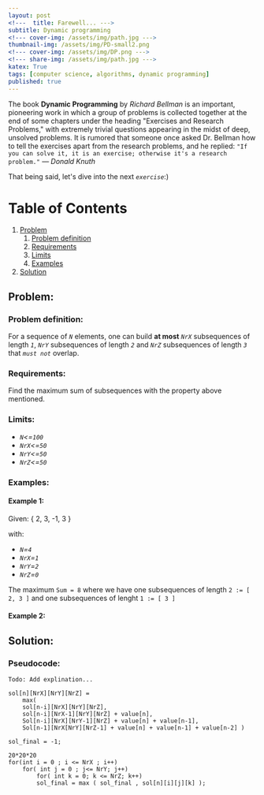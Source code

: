 ```yaml
---
layout: post
<!---  title: Farewell... --->
subtitle: Dynamic programming
<!--- cover-img: /assets/img/path.jpg --->
thumbnail-img: /assets/img/PD-small2.png
<!--- cover-img: /assets/img/DP.png --->
<!--- share-img: /assets/img/path.jpg --->
katex: True
tags: [computer science, algorithms, dynamic programming]
published: true
---
```



The book **Dynamic Programming** by *Richard Bellman* is an important, pioneering work in which a group of problems is collected together at the end of some chapters under the heading "Exercises and Research Problems," with extremely trivial questions appearing in the midst of deep, unsolved problems. It is rumored that someone once asked Dr. Bellman how to tell the exercises apart from the research problems, and he replied: `"If you can solve it, it is an exercise; otherwise it's a research problem."` — *Donald Knuth*

That being said, let's dive into the next *`exercise`*:)



# Table of Contents
1. [Problem](#problem)
    1. [Problem definition](#problem-definition)
    2. [Requirements](#requirements)
    3. [Limits](#limits)
    4. [Examples](#examples)
2. [Solution](#solution)


<!--- ![Painting](/assets/img/watercolor-drawing.jpg) --->

<!--- ! inline: $$f(x) = \int_{-\infty}^\infty \hat f(\xi)\,e^{2 \pi i \xi x} \,d\xi$$

display mode (centered):

$$f(x) = \int_{-\infty}^\infty \hat f(\xi)\,e^{2 \pi i \xi x} \,d\xi$$  --->

## Problem:

### Problem definition:

For a sequence of *`N`* elements, one can build **at most** *`NrX`* subsequences of length *`1`*, *`NrY`* subsequences of length *`2`* and *`NrZ`* subsequences of length *`3`* that *`must not`* overlap.

### Requirements:

Find the maximum sum of subsequences with the property above mentioned.

### Limits:

* *`N`<=`100`*
* *`NrX`<=`50`*
* *`NrY`<=`50`*
* *`NrZ`<=`50`*

### Examples:

#### Example 1:

Given: { 2, 3, -1, 3 }

with:

* *`N`=`4`*
* *`NrX`=`1`*
* *`NrY`=`2`*
* *`NrZ`=`0`*

The maximum `Sum = 8` where we have one subsequences of length `2 := [ 2, 3 ]` and one subsequences of lenght `1 := [ 3 ]`

#### Example 2:


## Solution:

### Pseudocode:

`Todo: Add explination...`

```
sol[n][NrX][NrY][NrZ] = 
	max(
	sol[n-i][NrX][NrY][NrZ],
	sol[n-i][NrX-1][NrY][NrZ] + value[n],
	Sol[n-i][NrX][NrY-1][NrZ] + value[n] + value[n-1],
	Sol[n-1][NrX[NrY][NrZ-1] + value[n] + value[n-1] + value[n-2] )
	
sol_final = -1;

20*20*20
for(int i = 0 ; i <= NrX ; i++)
	for( int j = 0 ; j<= NrY; j++)
		for( int k = 0; k <= NrZ; k++)
		sol_final = max ( sol_final , sol[n][i][j][k] );
```



